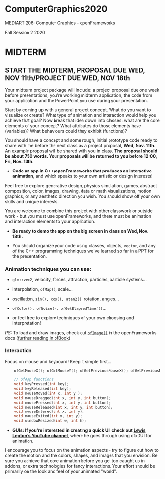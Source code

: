# ComputerGraphics2020

MEDIART 206: Computer Graphics - openFrameworks
    
Fall Session 2 2020     

# MIDTERM

## START THE MIDTERM, PROPOSAL DUE WED, NOV 11th/PROJECT DUE WED, NOV 18th 

Your midterm project package will include: a project proposal due one week before presentations, you’re working midterm application, the code from your application and the PowerPoint you use during your presentation.

Start by coming up with a general project concept. What do you want to visualize or create? What type of animation and interaction would help you achieve that goal? Now break that idea down into classes: what are the core elements of your concept? What attributes do those elements have (variables)? What behaviours could they exhibit (functions)?

You should have a concept and some rough, initial prototype code ready to share with me before the next class as a project proposal, **Wed, Nov. 11th**. An example proposal will be shared with you in class. **The proposal should be about 750 words. Your proposals will be returned to you before 12:00, Fri, Nov. 13th**.

* **Code an app in C++/openFrameworks that produces an interactive animation**, and which speaks to your own artistic or design interests!

Feel free to explore generative design, physics simulation, games, abstract composition, color, images, drawing, data or math visualizations, motion graphics, or any aesthetic direction you wish. You should show off your own skills and unique interests.

You are welcome to combine this project with other classwork or outside work - but you must use openFrameworks, and there must be animation and interaction elements to your application.

* **Be ready to demo the app on the big screen in class on Wed, Nov. 18th.** 

* You should organize your code using classes, objects, `vector`, and any of the C++ programming techniques we've learned so far in a PPT for the presentation.

### Animation techniques you can use:

+ `glm::vec2`, velocity, forces, attraction, particles, particle systems...
+ interpolation, `ofMap()`, scale...
+ oscillation, `sin(), cos(), atan2()`, rotation, angles...
+ `ofColor(), ofNoise(), ofGetElapsedTimef()`...

+ or feel free to explore techniques of your own choosing and interpretation!
  
_PS:_ To load and draw images, check out [`ofImage()`](http://openframeworks.cc/documentation/graphics/ofImage/) in the openFrameworks docs ([further reading in ofBook](http://openframeworks.cc/ofBook/chapters/image_processing_computer_vision.html#preliminariestoimageprocessing))
    
    
### Interaction 

Focus on mouse and keyboard!  Keep it simple first...

```c++
    ofGetMouseX(); ofGetMouseY(); ofGetPreviousMouseX(); ofGetPreviousMouseY();
    
    // ofApp functions
    void keyPressed(int key);
    void keyReleased(int key);
    void mouseMoved(int x, int y );
    void mouseDragged(int x, int y, int button);
    void mousePressed(int x, int y, int button);
    void mouseReleased(int x, int y, int button);
    void mouseEntered(int x, int y);
    void mouseExited(int x, int y);
    void windowResized(int w, int h);
```
- **GUIs: If you're interested in creating a quick UI, check out [Lewis Lepton's YouTube channel](https://www.youtube.com/watch?v=X_is1x8iVtw&list=PL4neAtv21WOmrV8z9rSzL20QpdLU1zJLr&index=20)**, where he goes through using ofxGUI for animation.  

I encourage you to focus on the animation aspects - try to figure out how to create the motion and the colors, shapes, and images that you envision.  Be sure you achieve that core animation before you get too caught up in addons, or extra technologies for fancy interactions. Your effort should be primarily on the look and feel of your animated "world".
